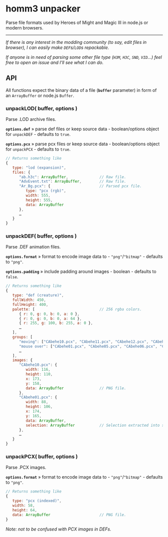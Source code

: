 # homm3 unpacker

Parse file formats used by Heroes of Might and Magic III in node.js or modern browsers.


-----

_If there is any interest in the modding community (to say, edit files in browser), I can easily make `DEF`s/`LOD`s repackable._

_If anyone is in need of parsing some other file type (`H3M`, `H3C`, `SND`, `VID`…) feel free to open an issue and I'll see what I can do._


## API

All functions expect the binary data of a file (__`buffer`__ parameter) in form of an `ArrayBuffer` or node.js `Buffer`.


### unpackLOD( buffer, options )

Parse .LOD archive files.

__`options.def`__ &raquo; parse def files or keep source data - boolean/options object for `unpackDEF` - defaults to `true`.

__`options.pcx`__ &raquo; parse pcx files or keep source data - boolean/options object for `unpackPCX` - defaults to `true`.

```javascript
// Returns something like
{
   type: "lod (expansion)",
   files: {
      "ab.h3c": ArrayBuffer,              // Raw file.
      "AdvEvent.txt": ArrayBuffer,        // Raw file.
      "Ar_Bg.pcx": {                      // Parsed pcx file.
         type: "pcx (rgb)",
         width: 555,
         height: 555,
         data: ArrayBuffer
      },
      …
   }
}
```

### unpackDEF( buffer, options )

Parse .DEF animation files.

__`options.format`__ &raquo; format to encode image data to - `"png"`/`"bitmap"` - defaults to `"png"`.

__`options.padding`__ &raquo; include padding around images - boolean - defaults to `false`.

```javascript
// Returns something like
{
   type: "def (creature)",
   fullWidth: 450,
   fullHeight: 400,
   palette: [                             // 256 rgba colors.
      { r: 0, g: 0, b: 0, a: 0 },
      { r: 0, g: 0, b: 0, a: 64 },
      { r: 255, g: 100, b: 255, a: 0 },
      …
   ],
   groups: [
      "moving": ["CAbehe10.pcx", "CAbehe11.pcx", "CAbehe12.pcx", "CAbehe13.pcx", "CAbehe14.pcx", …],
      "mouse over": ["CAbehe01.pcx", "CAbehe05.pcx", "CAbehe06.pcx", "CAbehe07.pcx", "CAbehe08.pcx", …]
      …
   ],
   images: {
      "CAbehe10.pcx": {
         width: 116,
         height: 110,
         x: 173,
         y: 158,
         data: ArrayBuffer                // PNG file.
      },
      "CAbehe01.pcx": {
         width: 88,
         height: 106,
         x: 174,
         y: 165,
         data: ArrayBuffer,
         selection: ArrayBuffer           // Selection extracted into separate PNG.
      },
      …
   }
}
```


### unpackPCX( buffer, options )

Parse .PCX images.

__`options.format`__ &raquo; format to encode image data to - `"png"`/`"bitmap"` - defaults to `"png"`.

```javascript
// Returns something like
{
   type: "pcx (indexed)",
   width: 58,
   height: 64,
   data: ArrayBuffer                      // PNG file.
}
```
_Note: not to be confused with PCX images in DEFs._